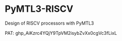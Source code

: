 # PyMTL3-RISCV
Design of RISCV processors with PyMTL3

PAT: 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

